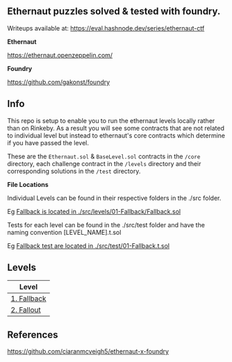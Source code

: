## Ethernaut puzzles solved & tested with foundry.

Writeups available at: https://eval.hashnode.dev/series/ethernaut-ctf

**Ethernaut**

https://ethernaut.openzeppelin.com/

**Foundry**

https://github.com/gakonst/foundry


## Info

This repo is setup to enable you to run the ethernaut levels locally rather than on Rinkeby. As a result you will see some contracts that are not related to individual level but instead to ethernaut's core contracts which determine if you have passed the level. 

These are the `Ethernaut.sol` & `BaseLevel.sol` contracts in the `/core` directory, each challenge contract in the `/levels` directory and their corresponding solutions in the `/test` directory. 

**File Locations**

Individual Levels can be found in their respective folders in the ./src folder.  

Eg [Fallback is located in ./src/levels/01-Fallback/Fallback.sol](src/levels/01-Fallback/Fallback.sol)


Tests for each level can be found in the ./src/test folder and have the naming convention [LEVEL_NAME].t.sol 

Eg [Fallback test are located in ./src/test/01-Fallback.t.sol](src/test/01-Fallback.t.sol)


## Levels

| Level                       |
| --------------------------- |
| [1. Fallback](src/levels/01-Fallback) |
| [2. Fallout](src/levels/02-Fallout) |


## References

https://github.com/ciaranmcveigh5/ethernaut-x-foundry

